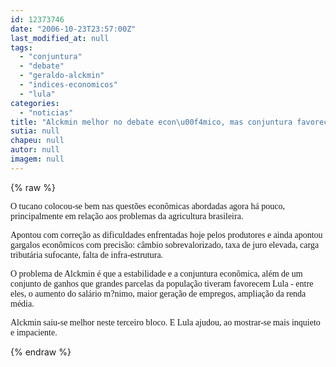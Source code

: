 ```yaml
---
id: 12373746
date: "2006-10-23T23:57:00Z"
last_modified_at: null
tags:
  - "conjuntura"
  - "debate"
  - "geraldo-alckmin"
  - "indices-economicos"
  - "lula"
categories:
  - "noticias"
title: "Alckmin melhor no debate econ\u00f4mico, mas conjuntura favorece Lula"
sutia: null
chapeu: null
autor: null
imagem: null
---
```

{% raw %}
<p><P><FONT face=Verdana>O tucano colocou-se bem nas questões econômicas abordadas agora há pouco, principalmente em relação aos problemas da agricultura brasileira.</FONT></P></p>
<p><P><FONT face=Verdana>Apontou com correção as dificuldades enfrentadas hoje pelos produtores e ainda apontou gargalos econômicos com precisão: câmbio sobrevalorizado, taxa de juro elevada, carga tributária sufocante, falta de infra-estrutura.</FONT></P></p>
<p><P><FONT face=Verdana>O problema de Alckmin é que a estabilidade e a conjuntura econômica, além de um conjunto de ganhos que grandes parcelas da população tiveram favorecem Lula - entre eles, o aumento do salário m?nimo, maior geração de empregos, ampliação da renda média.</FONT></P></p>
<p><P><FONT face=Verdana>Alckmin saiu-se melhor neste terceiro bloco. E Lula ajudou, ao mostrar-se mais inquieto e impaciente.</FONT></P> </p>
{% endraw %}
